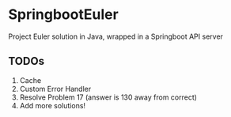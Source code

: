 # SpringbootEuler
Project Euler solution in Java, wrapped in a Springboot API server

## TODOs

1. Cache
2. Custom Error Handler
3. Resolve Problem 17 (answer is 130 away from correct)
4. Add more solutions!
